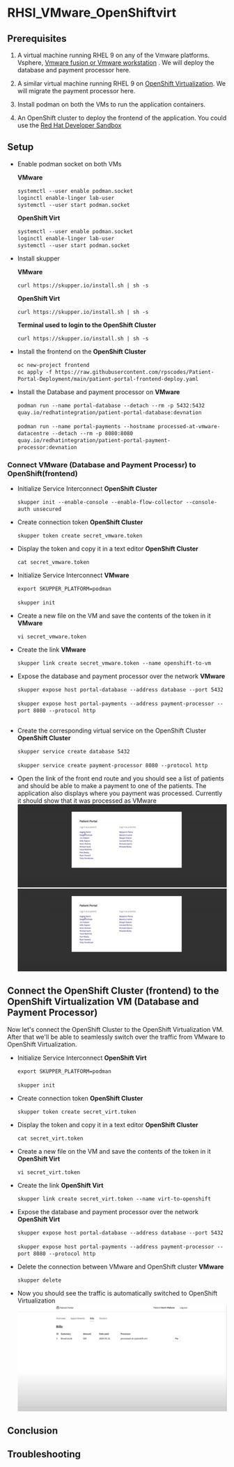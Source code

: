 # RHSI_VMware_OpenShiftvirt

## Prerequisites
1. A virtual machine running RHEL 9 on any of the Vmware platforms. Vsphere, [Vmware fusion or Vmware workstation](https://blogs.vmware.com/teamfusion/2024/05/fusion-pro-now-available-free-for-personal-use.html) . We will deploy the database and payment processor here. 

2. A similar virtual machine running RHEL 9 on [OpenShift Virtualization](https://cloud.redhat.com/learn/getting-started-red-hat-openshift-virtualization?extIdCarryOver=true&intcmp=7013a000003SVWoAAO&sc_cid=7013a000003SpZ3AAK). We will migrate the payment processor here.

3. Install podman on both the VMs to run the application containers.  

4. An OpenShift cluster to deploy the frontend of the application. You could use the [Red Hat Developer Sandbox](https://developers.redhat.com/developer-sandbox)


## Setup
* Enable podman socket on both VMs

    **VMware**
    ```
    systemctl --user enable podman.socket
    loginctl enable-linger lab-user
    systemctl --user start podman.socket
    ```

    **OpenShift Virt**
    ```
    systemctl --user enable podman.socket
    loginctl enable-linger lab-user
    systemctl --user start podman.socket
    ```



* Install skupper 

    **VMware**
    ```
    curl https://skupper.io/install.sh | sh -s
    ```

    **OpenShift Virt**
    ```
    curl https://skupper.io/install.sh | sh -s
    ```

    **Terminal used to login to the OpenShift Cluster**
    ```
    curl https://skupper.io/install.sh | sh -s
    ```

* Install the frontend on the **OpenShift Cluster**
    ```
    oc new-project frontend
    oc apply -f https://raw.githubusercontent.com/rpscodes/Patient-Portal-Deployment/main/patient-portal-frontend-deploy.yaml
    ```


* Install the Database and payment processor on **VMware**
    ```
    podman run --name portal-database --detach --rm -p 5432:5432 quay.io/redhatintegration/patient-portal-database:devnation 

    podman run --name portal-payments --hostname processed-at-vmware-datacentre --detach --rm -p 8080:8080 quay.io/redhatintegration/patient-portal-payment-processor:devnation

    ```

### Connect VMware (Database and Payment Processr) to OpenShift(frontend)
* Initialize Service Interconnect 
    **OpenShift Cluster**
    ```
    skupper init --enable-console --enable-flow-collector --console-auth unsecured
    ```

* Create connection token
    **OpenShift Cluster**
    ```
    skupper token create secret_vmware.token
    ```

* Display the token and copy it in a text editor
    **OpenShift Cluster**
    ```
    cat secret_vmware.token
    ```
* Initialize Service Interconnect
    **VMware**
    ```
    export SKUPPER_PLATFORM=podman

    skupper init

    ```

* Create a new file on the VM and save the contents of the token in it
    **VMware**
    ```
    vi secret_vmware.token

    ```

* Create the link
    **VMware**
    ```
    skupper link create secret_vmware.token --name openshift-to-vm

    ```

* Expose the database and payment processor over the network
    **VMware**
    ```
    skupper expose host portal-database --address database --port 5432

    skupper expose host portal-payments --address payment-processor --port 8080 --protocol http


    ```

* Create the corresponding virtual service on the OpenShift Cluster
    **OpenShift Cluster**
    ```
    skupper service create database 5432

    skupper service create payment-processor 8080 --protocol http

    ```

* Open the link of the front end route and you should see a list of patients and should be able to make a payment to one of the patients. The application also displays where you payment was processed. Currently it should show that it was processed as VMware
![patients_vmware](images/vmware_patients.png)
![payments_vmware](images/vmware_patients.png)


## Connect the OpenShift Cluster (frontend) to the OpenShift Virtualization VM (Database and Payment Processor)

Now let's connect the OpenShift Cluster to the OpenShift Virtualization VM. After that we'll be able to seamlessly switch over the traffic from VMware to OpenShift Virtualization.

* Initialize Service Interconnect
    **OpenShift Virt**
    ```
    export SKUPPER_PLATFORM=podman

    skupper init

    ```

* Create connection token
    **OpenShift Cluster**
    ```
    skupper token create secret_virt.token
    ```

* Display the token and copy it in a text editor
    **OpenShift Cluster**
    ```
    cat secret_virt.token
    ```

* Create a new file on the VM and save the contents of the token in it 
    **OpenShift Virt**
    ```
    vi secret_virt.token
    ```

* Create the link
    **OpenShift Virt**
    ```
    skupper link create secret_virt.token --name virt-to-openshift
    ```
* Expose the database and payment processor over the network
    **OpenShift Virt**
    ```
    skupper expose host portal-database --address database --port 5432 

    skupper expose host portal-payments --address payment-processor --port 8080 --protocol http
    ```

* Delete the connection between VMware and OpenShift cluster
    **VMware**
    ```
    skupper delete
    ```

* Now you should see the traffic is automatically switched to OpenShift Virtualization
![payments_virt](images/openshift_virt_payment.png)

## Conclusion

## Troubleshooting












 






